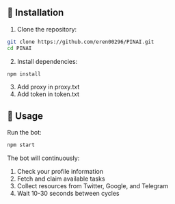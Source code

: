 ## 🚀 Installation
 
 1. Clone the repository:
 ```bash
 git clone https://github.com/eren00296/PINAI.git
 cd PINAI
 ```
 
 2. Install dependencies:
 ```bash
 npm install
 ```
3. Add proxy in proxy.txt
4. Add token in token.txt
   
 ## 🔧 Usage
 
 Run the bot:
 ```bash
 npm start
 ```
 
 The bot will continuously:
 1. Check your profile information
 2. Fetch and claim available tasks
 3. Collect resources from Twitter, Google, and Telegram
 4. Wait 10-30 seconds between cycles
 
